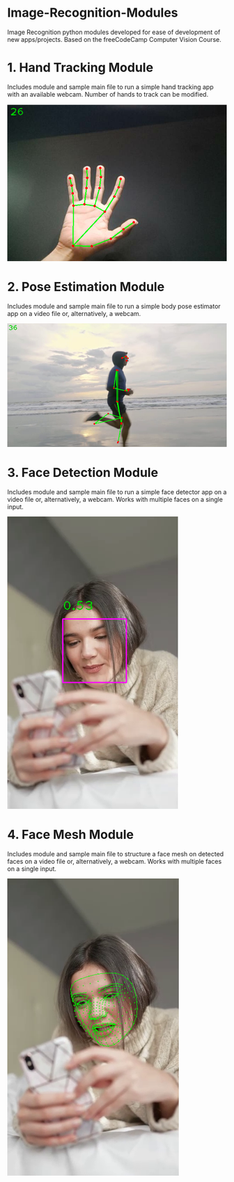 # Image-Recognition-Modules
Image Recognition python modules developed for ease of development of new apps/projects. Based on the freeCodeCamp Computer Vision Course.

# 1. Hand Tracking Module

Includes module and sample main file to run a simple hand tracking app with an available webcam. Number of hands to track can be modified.

![](Images/IR1.png)

# 2. Pose Estimation Module

Includes module and sample main file to run a simple body pose estimator app on a video file or, alternatively, a webcam.

![](Images/IR2.png)

# 3. Face Detection Module

Includes module and sample main file to run a simple face detector app on a video file or, alternatively, a webcam. Works with multiple faces on a single input.

![](Images/IR3.png)

# 4. Face Mesh Module

Includes module and sample main file to structure a face mesh on detected faces on a video file or, alternatively, a webcam. Works with multiple faces on a single input.

![](Images/IR4.png)
